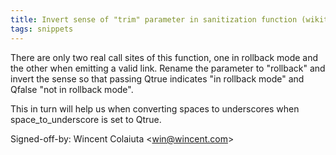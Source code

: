 ```yaml
---
title: Invert sense of "trim" parameter in sanitization function (wikitext, e3b5ea0)
tags: snippets
---
```


There are only two real call sites of this function, one in rollback mode and the other when emitting a valid link. Rename the parameter to "rollback" and invert the sense so that passing Qtrue indicates "in rollback mode" and Qfalse "not in rollback mode".

This in turn will help us when converting spaces to underscores when space\_to\_underscore is set to Qtrue.

Signed-off-by: Wincent Colaiuta &lt;win@wincent.com&gt;
